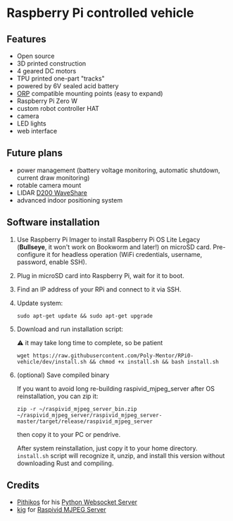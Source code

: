 # Raspberry Pi controlled vehicle

## Features
- Open source
- 3D printed construction
- 4 geared DC motors
- TPU printed one-part "tracks" 
- powered by 6V sealed acid battery
- [ORP](https://openroboticplatform.com/) compatible mounting points (easy to expand)
- Raspberry Pi Zero W
- custom robot controller HAT
- camera
- LED lights
- web interface

## Future plans
- power management (battery voltage monitoring, automatic shutdown, current draw monitoring)
- rotable camera mount
- LIDAR [D200 WaveShare](https://www.waveshare.com/wiki/D200_LiDAR_Kit)
- advanced indoor positioning system

## Software installation

1. Use Raspberry Pi Imager to install Raspberry Pi OS Lite Legacy (**Bullseye**, it won't work on Bookworm and later!) on microSD card. Pre-configure it for headless operation (WiFi credentials, username, password, enable SSH).
2. Plug in microSD card into Raspberry Pi, wait for it to boot.
3. Find an IP address of your RPi and connect to it via SSH.
4. Update system:

    ```
    sudo apt-get update && sudo apt-get upgrade
    ```

<!-- 5. Enable legacy camera stack

    ```
    sudo raspi-config
    ```

    select `Interface options -> Legacy camera support` and enable it
    go back to main menu, finish and reboot -->

5. Download and run installation script:

    ⚠️ it may take long time to complete, so be patient

    ```
    wget https://raw.githubusercontent.com/Poly-Mentor/RPi0-vehicle/dev/install.sh && chmod +x install.sh && bash install.sh
    ```

6. (optional) Save compiled binary

    If you want to avoid long re-building raspivid_mjpeg_server after OS reinstallation, you can zip it:

    ```
    zip -r ~/raspivid_mjpeg_server_bin.zip ~/raspivid_mjpeg_server/raspivid_mjpeg_server-master/target/release/raspivid_mjpeg_server 
    ```
    then copy it to your PC or pendrive.
    
    After system reinstallation, just copy it to your home directory. `install.sh` script will recognize it, unzip, and install this version without downloading Rust and compiling.


## Credits

- [Pithikos](https://github.com/Pithikos) for his [Python Websocket Server](https://github.com/Pithikos/python-websocket-server)
- [kig](https://github.com/kig) for [Raspivid MJPEG Server](https://github.com/kig/raspivid_mjpeg_server)